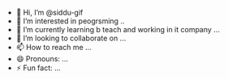 - 👋 Hi, I’m @siddu-gif
- 👀 I’m interested in peogrsming ..
- 🌱 I’m currently learning b teach and working in it company ...
- 💞️ I’m looking to collaborate on ...
- 📫 How to reach me ...
- 😄 Pronouns: ...
- ⚡ Fun fact: ...

<!---
siddu-gif/siddu-gif is a ✨ special ✨ repository because its `README.md` (this file) appears on your GitHub profile.
You can click the Preview link to take a look at your changes.
--->
